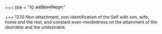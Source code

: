 +++
title = "10 असक्तिरनभिष्वङ्गः"

+++
13.10 Non-attachment, non-identification of the Self with son, wife,
home and the rest, and constant even-mindedness on the attainment of the
desirable and the undesirable.
